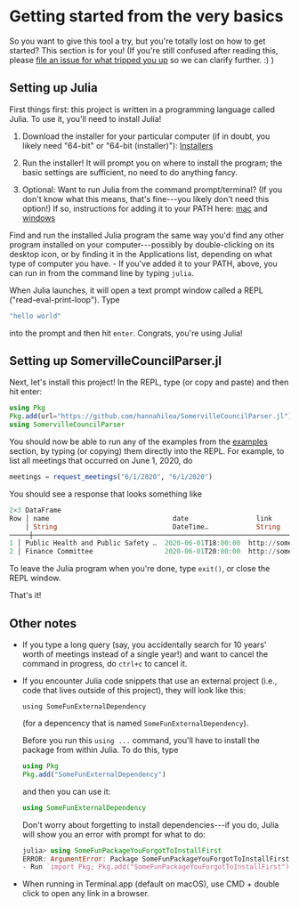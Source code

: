 # Getting started from the very basics
So you want to give this tool a try, but you're totally lost on how to get started? This section is for you! (If you're still confused after reading this, please [file an issue for what tripped you up](https://github.com/hannahilea/SomervilleCouncilParser.jl/issues/new/choose) so we can clarify further. :) )

## Setting up Julia
First things first: this project is written in a programming language called Julia. To use it, you'll need to install Julia!

1. Download the installer for your particular computer (if in doubt, you likely need "64-bit" or "64-bit (installer)"): [Installers](https://julialang.org/downloads/#current_stable_release)

2. Run the installer! It will prompt you on where to install the program; the basic settings are sufficient, no need to do anything fancy.

3. Optional: Want to run Julia from the command prompt/terminal? (If you don't know what this means, that's fine---you likely don't need this option!) If so, instructions for adding it to your PATH here: [mac](https://julialang.org/downloads/platform/#optional_add_julia_to_path) and [windows](https://julialang.org/downloads/platform/#adding_julia_to_path_on_windows_10)

Find and run the installed Julia program the same way you'd find any other program installed on your computer---possibly by double-clicking on its desktop icon, or by finding it in the Applications list, depending on what type of computer you have. 
    - If you've added it to your PATH, above, you can run in from the command line by typing `julia`.

When Julia launches, it will open a text prompt window called a REPL ("read-eval-print-loop"). Type
```julia
"hello world"
```
into the prompt and then hit `enter`. Congrats, you're using Julia!

## Setting up SomervilleCouncilParser.jl
Next, let's install this project! In the REPL, type (or copy and paste) and then hit enter:
```julia
using Pkg
Pkg.add(url="https://github.com/hannahilea/SomervilleCouncilParser.jl")
using SomervilleCouncilParser
```

You should now be able to run any of the examples from the [examples](../src/examples.md) section, by typing (or copying) them directly into the REPL. For example, to list all meetings that occurred on June 1, 2020, do
```julia
meetings = request_meetings("6/1/2020", "6/1/2020")
```
You should see a response that looks something like
```julia
2×3 DataFrame
Row │ name                               date                 link                              
    │ String                             DateTime…            String                            
─────┼───────────────────────────────────────────────────────────────────────────────────────────
1 │ Public Health and Public Safety …  2020-06-01T18:00:00  http://somervillecityma.iqm2.com…
2 │ Finance Committee                  2020-06-01T20:00:00  http://somervillecityma.iqm2.com…
```

To leave the Julia program when you're done, type `exit()`, or close the REPL window.

That's it!

## Other notes
- If you type a long query (say, you accidentally search for 10 years' worth of meetings instead of a single year!) and want to cancel the command in progress, do `ctrl+c` to cancel it.

- If you encounter Julia code snippets that use an external project (i.e., code that lives outside of this project), they will look like this:
    ```
    using SomeFunExternalDependency
    ```
    (for a depencency that is named `SomeFunExternalDependency`). 
    
    Before you run this `using ...` command, you'll have to install the package from within Julia. To do this, type
    ```julia
    using Pkg
    Pkg.add("SomeFunExternalDependency")
    ```
    and then you can use it:

    ```julia
    using SomeFunExternalDependency
    ```

    Don't worry about forgetting to install dependencies---if you do, Julia will show you an error with prompt for what to do:
    ```julia
    julia> using SomeFunPackageYouForgotToInstallFirst
    ERROR: ArgumentError: Package SomeFunPackageYouForgotToInstallFirst not found in current path:
    - Run `import Pkg; Pkg.add("SomeFunPackageYouForgotToInstallFirst")` to install the SomeFunPackageYouForgotToInstallFirst package.
    ```
- When running in Terminal.app (default on macOS), use CMD + double click to open any link in a browser.
